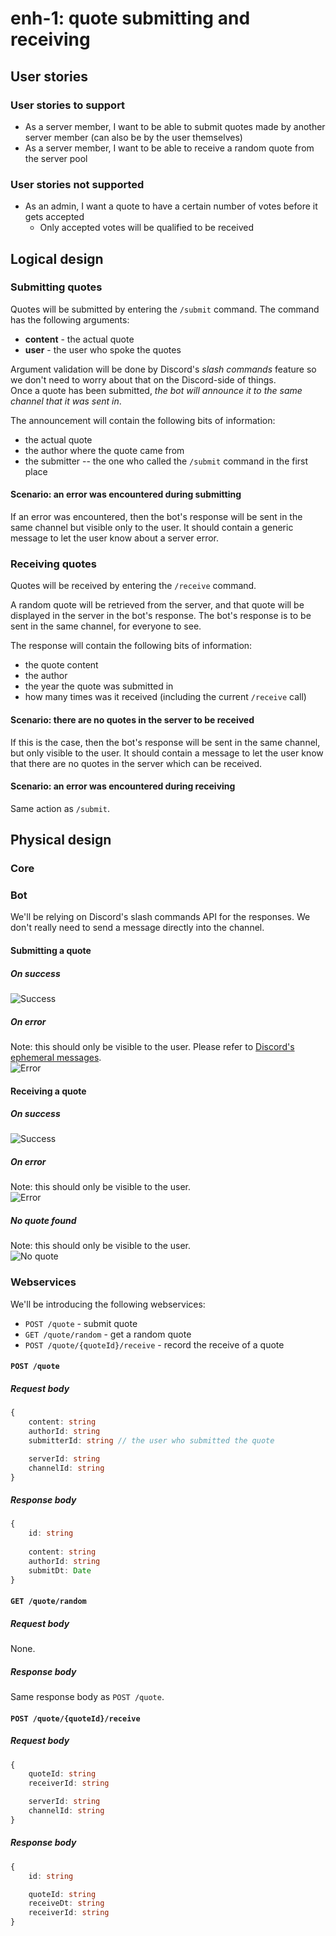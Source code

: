 # enh-1: quote submitting and receiving

## User stories

### User stories to support
* As a server member, I want to be able to submit quotes made by another server member (can also be by the user themselves)
* As a server member, I want to be able to receive a random quote from the server pool

### User stories not supported
* As an admin, I want a quote to have a certain number of votes before it gets accepted
  * Only accepted votes will be qualified to be received

## Logical design

### Submitting quotes
Quotes will be submitted by entering the `/submit` command. The command has the following arguments:
* **content** - the actual quote
* **user** - the user who spoke the quotes

Argument validation will be done by Discord's _slash commands_ feature so we don't need to worry about that on the Discord-side of things.  
Once a quote has been submitted, _the bot will announce it to the same channel that it was sent in_.

The announcement will contain the following bits of information:
* the actual quote
* the author where the quote came from
* the submitter -- the one who called the `/submit` command in the first place


#### Scenario: an error was encountered during submitting
If an error was encountered, then the bot's response will be sent in the same channel but visible only to the user. It should contain a generic message to let the user know about a server error.

### Receiving quotes
Quotes will be received by entering the `/receive` command.

A random quote will be retrieved from the server, and that quote will be displayed in the server in the bot's response. The bot's response is to be
sent in the same channel, for everyone to see.

The response will contain the following bits of information:
* the quote content
* the author
* the year the quote was submitted in
* how many times was it received (including the current `/receive` call)

#### Scenario: there are no quotes in the server to be received
If this is the case, then the bot's response will be sent in the same channel, but only visible to the user. It should contain a message to let the user know that there
are no quotes in the server which can be received.

#### Scenario: an error was encountered during receiving
Same action as `/submit`.

## Physical design

### Core

### Bot

We'll be relying on Discord's slash commands API for the responses. We don't really need to send a message directly into the channel.
#### Submitting a quote
##### On success
![Success](enh-1/submit-success.png)

##### On error
Note: this should only be visible to the user. Please refer to [Discord's ephemeral messages](https://support.discord.com/hc/en-us/articles/1500000580222-Ephemeral-Messages-FAQ).  
![Error](enh-1/quote-submit-error.png)

#### Receiving a quote

##### On success
![Success](enh-1/quote-receive-success.png)

##### On error
Note: this should only be visible to the user.  
![Error](enh-1/quote-receive-error.png)

##### No quote found
Note: this should only be visible to the user.  
![No quote](enh-1/quote-receive-no-quote.png)

### Webservices
We'll be introducing the following webservices:
* `POST /quote` - submit quote
* `GET /quote/random` - get a random quote
* `POST /quote/{quoteId}/receive` - record the receive of a quote

#### `POST /quote`
##### Request body
```ts
{
    content: string
    authorId: string
    submitterId: string // the user who submitted the quote

    serverId: string
    channelId: string
}
```

##### Response body
```ts
{
    id: string
    
    content: string
    authorId: string
    submitDt: Date
}
```

#### `GET /quote/random`

##### Request body
None.

##### Response body
Same response body as `POST /quote`.

#### `POST /quote/{quoteId}/receive`
##### Request body
```ts
{
    quoteId: string
    receiverId: string

    serverId: string
    channelId: string
}
```

##### Response body
```ts
{
    id: string

    quoteId: string
    receiveDt: string
    receiverId: string
}
```